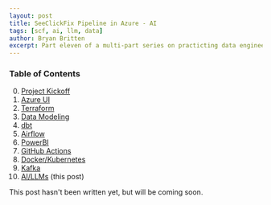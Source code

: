 ```yaml
---
layout: post
title: SeeClickFix Pipeline in Azure - AI
tags: [scf, ai, llm, data]
author: Bryan Britten
excerpt: Part eleven of a multi-part series on practicting data engineering skills with SeeClickFix data.
---
```


### Table of Contents
0. [Project Kickoff](https://tibblesnbits.com/scf-kickoff/)  
1. [Azure UI](https://tibblesnbits.com/scf-azure-ui)  
2. [Terraform](https://tibblesnbits.com/scf-terraform)  
3. [Data Modeling](https://tibblesnbits.com/scf-data-modeling)  
4. [dbt](https://tibblesnbits.com/scf-dbt)  
5. [Airflow](https://tibblesnbits.com/scf-airflow)  
6. [PowerBI](https://tibblesnbits.com/scf-powerbi)  
7. [GitHub Actions](https://tibblesnbits.com/scf-github-actions)  
8. [Docker/Kubernetes](https://tibblesnbits.com/scf-docker-kubernetes)  
9. [Kafka](https://tibblesnbits.com/scf-kafka)  
10. [AI/LLMs](https://tibblesnbits.com/scf-ai) (this post)  

This post hasn't been written yet, but will be coming soon.